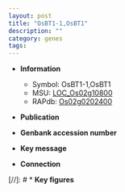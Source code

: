 ```yaml
---
layout: post
title: "OsBT1-1,OsBT1"
description: ""
category: genes
tags: 
---
```


* **Information**  
    + Symbol: OsBT1-1,OsBT1  
    + MSU: [LOC_Os02g10800](http://rice.uga.edu/cgi-bin/ORF_infopage.cgi?orf=LOC_Os02g10800)  
    + RAPdb: [Os02g0202400](http://rapdb.dna.affrc.go.jp/viewer/gbrowse_details/irgsp1?name=Os02g0202400)  

* **Publication**  

* **Genbank accession number**  

* **Key message**  

* **Connection**  

[//]: # * **Key figures**  


